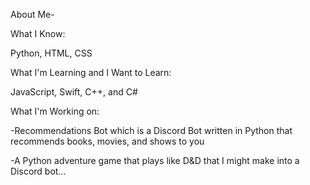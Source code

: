 About Me-

What I Know:

Python, HTML, CSS



What I'm Learning and I Want to Learn:

JavaScript, Swift, C++, and C#



What I'm Working on:

-Recommendations Bot which is a Discord Bot written in Python that recommends books, movies, and shows to you

-A Python adventure game that plays like D&D that I might make into a Discord bot...
